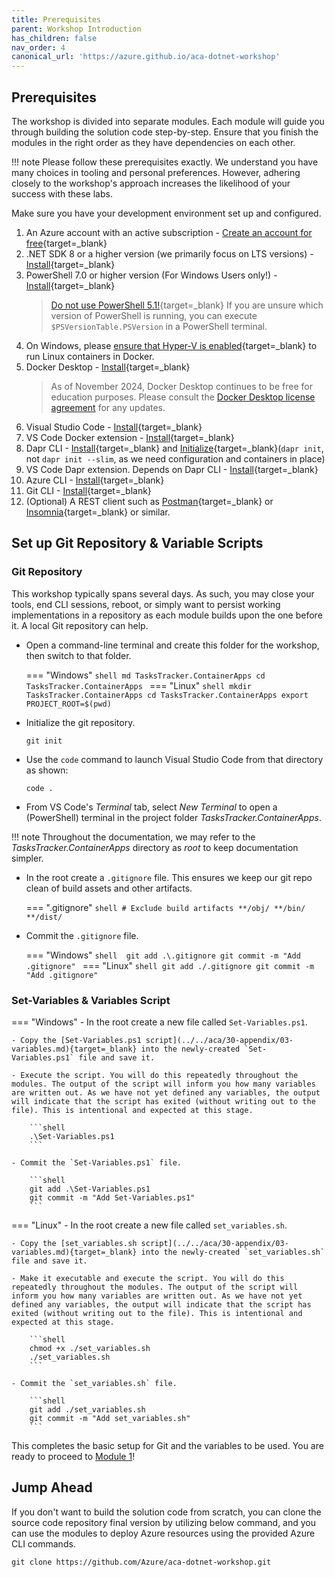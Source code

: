 ```yaml
---
title: Prerequisites
parent: Workshop Introduction
has_children: false
nav_order: 4
canonical_url: 'https://azure.github.io/aca-dotnet-workshop'
---
```


## Prerequisites

The workshop is divided into separate modules. Each module will guide you through building the solution code step-by-step. Ensure that you finish the modules in the right order as they have dependencies on each other.

!!! note
    Please follow these prerequisites exactly. We understand you have many choices in tooling and personal preferences. However, adhering closely to the workshop's approach increases the likelihood of your success with these labs.

Make sure you have your development environment set up and configured.

1. An Azure account with an active subscription - [Create an account for free](https://azure.microsoft.com/free/?ref=microsoft.com&utm_source=microsoft.com&utm_medium=docs&utm_campaign=visualstudio){target=_blank}
1. .NET SDK 8 or a higher version (we primarily focus on LTS versions) - [Install](https://dotnet.microsoft.com/download){target=_blank}
1. PowerShell 7.0 or higher version (For Windows Users only!) - [Install](https://learn.microsoft.com/powershell/scripting/install/installing-powershell-on-windows?view=powershell-7.4#installing-the-msi-package){target=_blank}
   > [Do not use PowerShell 5.1!](https://github.com/Azure/aca-dotnet-workshop/issues/150){target=_blank}
   > If you are unsure which version of PowerShell is running, you can execute `$PSVersionTable.PSVersion` in a PowerShell terminal.
1. On Windows, please [ensure that Hyper-V is enabled](https://learn.microsoft.com/virtualization/windowscontainers/deploy-containers/linux-containers){target=_blank} to run Linux containers in Docker.
1. Docker Desktop - [Install](https://docs.docker.com/desktop/install/windows-install/){target=_blank}
   > As of November 2024, Docker Desktop continues to be free for education purposes. Please consult the [Docker Desktop license agreement](https://docs.docker.com/subscription/desktop-license/) for any updates.
1. Visual Studio Code - [Install](https://code.visualstudio.com/){target=_blank}
1. VS Code Docker extension - [Install](https://marketplace.visualstudio.com/items?itemName=ms-azuretools.vscode-docker){target=_blank}
1. Dapr CLI - [Install](https://docs.dapr.io/getting-started/install-dapr-cli/){target=_blank} and [Initialize](https://docs.dapr.io/getting-started/install-dapr-selfhost/){target=_blank}(`dapr init`, not `dapr init --slim`, as we need configuration and containers in place)
1. VS Code Dapr extension. Depends on Dapr CLI - [Install](https://marketplace.visualstudio.com/items?itemName=ms-azuretools.vscode-dapr){target=_blank}
1. Azure CLI - [Install](https://docs.microsoft.com/cli/azure/install-azure-cli){target=_blank}
1. Git CLI - [Install](https://git-scm.com){target=_blank}
1. (Optional) A REST client such as [Postman](https://www.postman.com/){target=_blank} or [Insomnia](https://insomnia.rest/){target=_blank} or similar.

## Set up Git Repository & Variable Scripts

### Git Repository

This workshop typically spans several days. As such, you may close your tools, end CLI sessions, reboot, or simply want to persist working implementations in a repository as each module builds upon the one before it. A local Git repository can help.

- Open a command-line terminal and create this folder for the workshop, then switch to that folder.

    === "Windows"
        ```shell
        md TasksTracker.ContainerApps
        cd TasksTracker.ContainerApps
        ```
    === "Linux"
        ```shell
        mkdir TasksTracker.ContainerApps
        cd TasksTracker.ContainerApps
        export PROJECT_ROOT=$(pwd)
        ```

- Initialize the git repository.

    ```shell
    git init
    ```

- Use the `code` command to launch Visual Studio Code from that directory as shown:

    ```shell
    code .
    ```

- From VS Code's *Terminal* tab, select *New Terminal* to open a (PowerShell) terminal in the project folder *TasksTracker.ContainerApps*.

!!! note
    Throughout the documentation, we may refer to the *TasksTracker.ContainerApps* directory as *root* to keep documentation simpler.

- In the root create a `.gitignore` file. This ensures we keep our git repo clean of build assets and other artifacts.

    === ".gitignore"
        ```shell
        # Exclude build artifacts
        **/obj/
        **/bin/
        **/dist/
        ```

- Commit the `.gitignore` file.

    === "Windows"
        ```shell 
        git add .\.gitignore
        git commit -m "Add .gitignore"
        ```
    === "Linux"
        ```shell
        git add ./.gitignore
        git commit -m "Add .gitignore"
        ```

### Set-Variables & Variables Script

=== "Windows"
    - In the root create a new file called `Set-Variables.ps1`.

    - Copy the [Set-Variables.ps1 script](../../aca/30-appendix/03-variables.md){target=_blank} into the newly-created `Set-Variables.ps1` file and save it.

    - Execute the script. You will do this repeatedly throughout the modules. The output of the script will inform you how many variables are written out. As we have not yet defined any variables, the output will indicate that the script has exited (without writing out to the file). This is intentional and expected at this stage.

        ```shell
        .\Set-Variables.ps1
        ```

    - Commit the `Set-Variables.ps1` file.

        ```shell
        git add .\Set-Variables.ps1
        git commit -m "Add Set-Variables.ps1"
        ```
=== "Linux"
    - In the root create a new file called `set_variables.sh`.

    - Copy the [set_variables.sh script](../../aca/30-appendix/03-variables.md){target=_blank} into the newly-created `set_variables.sh` file and save it.

    - Make it executable and execute the script. You will do this repeatedly throughout the modules. The output of the script will inform you how many variables are written out. As we have not yet defined any variables, the output will indicate that the script has exited (without writing out to the file). This is intentional and expected at this stage.

        ```shell
        chmod +x ./set_variables.sh
        ./set_variables.sh
        ```

    - Commit the `set_variables.sh` file.

        ```shell
        git add ./set_variables.sh
        git commit -m "Add set_variables.sh"
        ```

This completes the basic setup for Git and the variables to be used. You are ready to proceed to [Module 1](../01-deploy-api-to-aca/index.md)!

## Jump Ahead

If you don't want to build the solution code from scratch, you can clone the source code repository final version by utilizing below command, and you can use the modules to deploy Azure resources using the provided Azure CLI commands.

```shell
git clone https://github.com/Azure/aca-dotnet-workshop.git
```
